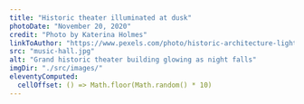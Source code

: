 ```yaml
---
title: "Historic theater illuminated at dusk"
photoDate: "November 20, 2020"
credit: "Photo by Katerina Holmes"
linkToAuthor: "https://www.pexels.com/photo/historic-architecture-lighting-4507890/"
src: "music-hall.jpg"
alt: "Grand historic theater building glowing as night falls"
imgDir: "./src/images/"
eleventyComputed:
  cellOffset: () => Math.floor(Math.random() * 10)
---
```

